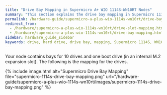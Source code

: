 ```yaml
---
title: "Drive Bay Mapping in Supermicro A+ WIO 1114S-WN10RT Nodes"
summary: "This section explains the drive bay mapping in Supermicro 1114S nodes."
permalink: /hardware-guide/supermicro-a-plus-wio-1114s-wn10rt/drive-bay-mapping.html
redirect_from:
  - /hardware/supermicro-a-plus-wio-1114s-wn10rt/drive-slot-mapping.html
  - /hardware/supermicro-a-plus-wio-1114s-wn10rt/drive-bay-mapping.html
sidebar: hardware_guide_sidebar
keywords: drive, hard drive, drive bay, mapping, Supermicro 1114S, WN10RT
---
```


Your node contains bays for 10 drives and one boot drive (in an internal M.2 expansion slot). The following is the mapping for the drives.

{% include image.html alt="Supermicro Drive Bay Mapping" file="supermicro-1114s-drive-bay-mapping.png" url="/hardware-guide/supermicro-a-plus-wio-1114s-wn10rt/images/supermicro-1114s-drive-bay-mapping.png" %}
